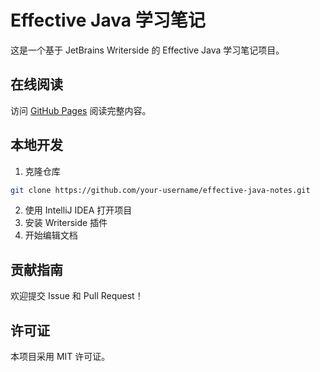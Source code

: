 # Effective Java 学习笔记

这是一个基于 JetBrains Writerside 的 Effective Java 学习笔记项目。

## 在线阅读

访问 [GitHub Pages](https://your-username.github.io/effective-java-notes/) 阅读完整内容。

## 本地开发

1. 克隆仓库
```bash
git clone https://github.com/your-username/effective-java-notes.git
```

2. 使用 IntelliJ IDEA 打开项目
3. 安装 Writerside 插件
4. 开始编辑文档

## 贡献指南

欢迎提交 Issue 和 Pull Request！

## 许可证

本项目采用 MIT 许可证。 